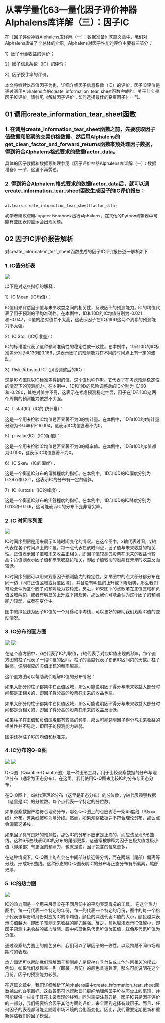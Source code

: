 # 从零学量化63—量化因子评价神器Alphalens库详解（三）：因子IC 

在《因子评价神器Alphalens库详解（一）：数据准备》这篇文章中，我们对Alphalens库做了个总体的介绍，Alphalens对因子性能的评价主要有三部分：

1）因子分组收益的评价；

2）因子信息系数（IC）的评价；

3）因子换手率的评价。

本文将继续以市值因子为例，详细介绍因子信息系数（IC）的评价。因子IC评价是通过调用Alphalens库的create_information_tear_sheet函数完成的。关于什么是因子IC评价，请参见《解析因子评价：如何选择最佳的投资因子》一节。

## 01 调用create_information_tear_sheet函数
### 1. 在调用create_information_tear_sheet函数之前，先要获取因子值数据和股票的交易价格数据，然后用Alphalens的get_clean_factor_and_forward_returns函数来预处理因子数据，得到符合Alphalens格式要求的数据factor_data。
具体的因子数据和数据预处理参见《因子评价神器Alphalens库详解（一）：数据准备》一节，这里不再赘述。
### 2. 得到符合Alphalens格式要求的数据factor_data后，就可以调create_information_tear_sheet函数生成因子的IC评价报告：

```python 

al.tears.create_information_tear_sheet(factor_data)

```

初学者建议使用Jupyter Notebook运行Alphalens，在其他的Python编辑器中可能有些图表的显示会出现问题。

## 02 因子IC评价报告解析
对create_information_tear_sheet函数生成的因子IC评价报告逐一解析如下：
### 1. IC值分析表

![](images/2024-02-05-19-51-26.png)

以下是对这些指标的解释：

1）IC Mean（IC均值）：

IC值用来评估因子值与未来收益之间的相关性，反映因子的预测能力。IC的均值代表了因子预测的平均准确性。在本例中，1D和10D的IC均值分别为-0.021和-0.047，IC值的绝对值并不太高，这表示因子在1D和10D这两个周期的预测能力不太强。

2）IC Std.（IC标准差）：

IC的标准差代表了这种预测准确性的稳定性或一致性。在本例中，1D和10D的IC标准差分别为0.133和0.166，这表示因子的预测能力在不同的时间点上有一定的波动。

3）Risk-Adjusted IC（风险调整后的IC）：

这是IC均值除以IC标准差得到的值，这个值也称作IR，它代表了在考虑预测稳定性的情况下的预测能力。在本例中，1D和10D的风险调整后的IC分别为-0.160和-0.280，其绝对值并不高，这表示在考虑预测稳定性后，因子在1D和10D这两个周期的预测能力依然不太强。

4）t-stat(IC)（IC的t统计量）：

这是一个用来检验IC均值是否显著不为0的统计量。在本例中，1D和10D的t统计量分别为-9.149和-16.004，这表示IC均值显著不为0。

5）p-value(IC)（IC的p值）：

这是一个用来检验IC均值是否显著不为0的概率值。在本例中，1D和10D的p值都为0.000，这表示IC均值显著不为0。

6）IC Skew（IC的偏度）：

这是一个衡量IC分布的偏斜程度的指标。在本例中，1D和10D的IC偏度分别为0.297和0.321，这表示IC的分布有一定的偏斜。

7）IC Kurtosis（IC的峰度）：

这是一个衡量IC分布的尖锐程度的指标。在本例中，1D和10D的IC峰度分别为0.113和-0.166，这可能表示IC的分布不是非常尖峰。
### 2. IC 时间序列图

![](images/2024-02-05-19-52-53.png)

IC时间序列图是用来展示IC随时间变化的情况。在这个图中，x轴代表时间，y轴代表在各个时间点上的IC值。每一点代表在该时间点，因子值与未来收益的相关性。正值表示因子值和未来收益正相关，即因子值较高的股票在未来的收益也较高；负值则表示因子值和未来收益负相关，即因子值较高的股票在未来的收益反而较低。

IC时间序列图可以用来观察因子预测能力的稳定性。如果图中的点大部分都分布在同一边（同在正值区域或负值区域），并且没有明显的上升或下降趋势，那么我们可能会认为这个因子的预测能力较稳定。反之，如果图中的点散落在正值区域和负值区域两边，或者有明显的上升或下降趋势，那么我们可能会认为这个因子的预测能力较弱，或者在变化中。

图中的绿色线为因子IC值的一个月移动平均线，可以更好的帮助我们观察IC值的变动情况。
### 3. IC分布的直方图

![](images/2024-02-05-19-54-10.png)
![](images/2024-02-05-19-54-33.png)

在这个直方图中，x轴代表了IC的取值，y轴代表了对应IC值出现的频率。每个直方图的柱子代表了一段IC值的区间，柱子的高度代表了在该IC区间内的天数。柱子越高，说明相应的IC值出现的频率越高。

这个直方图可以帮助我们理解IC值的分布情况：

如果大部分的柱子都集中在正值区域，那么可能说明因子得分与未来收益大部分时间都是正相关的，即因子得分高的股票在未来的收益也高。

如果大部分的柱子都集中在负值区域，那么可能说明因子得分与未来收益大部分时间都是负相关的，即因子得分高的股票在未来的收益反而低。

如果柱子在正值和负值区域都有较高的频率，那么可能说明因子得分与未来收益的相关性并不稳定，即因子的预测能力较弱。

图中还标注了IC的均值和标准差。
### 4. IC分布的Q-Q图

![](images/2024-02-05-19-55-31.png)
![](images/2024-02-05-19-55-56.png)


Q-Q图（Quantile-Quantile图）是一种图形工具，用于比较观察数据的分布与理论分布（通常为正态分布）。在这里，我们使用Q-Q图来比较IC的分布与正态分布。

在Q-Q图上，x轴代表理论分布（这里是正态分布）的分位数，y轴代表观察数据（这里是IC）的分位数。每个点代表一个特定的分位数。

如果观察数据严格符合理论分布，那么Q-Q图上的点应该沿一条45度线（即y=x线）分布。这条线被称为等分线。然而，如果观察数据并不符合理论分布，那么点会偏离这条线。

如果因子具有良好的预测性，那么IC的分布不应该是正态的，而应该呈现S形曲线。这种S形曲线表明IC的分布的尾部更厚，这通常被解释为因子在极大值或极小值（即尾部）有更强的预测力，也就是说，因子包含的信息更多。

在这种情况下，Q-Q图上的点会在中间部分接近等分线，而在两端（尾部）偏离等分线，形成S形曲线。这种形态的Q-Q图表明IC的分布与正态分布有所偏离，尾部更厚。
### 5. IC的热力图

![](images/2024-02-05-19-57-11.png)

IC的热力图是一个用来展示IC在不同月份中的平均表现情况的工具。
在这个热力图中，每一行代表一个特定的年份，每一列代表一个特定的月份，图中的每一个格子代表该年份和月份对应的IC的平均值。颜色的深浅代表IC值的大小，颜色越深表示IC值越大，即因子预测未来收益的能力越强。反之，颜色越浅表示IC值越小，即因子预测未来收益的能力越弱。图中的蓝色系代表IC值为正值，红色系代表IC值为负值。

通过观察热力图上的颜色分布，我们可以了解因子的一致性，以及跨越不同市场周期时的表现。

热力图还可以帮助我们理解因子预测能力是否存在季节性或其他时间相关的模式。例如，如果我们发现某一列（即某一月份）的颜色普遍较深，那么可能说明在这个月份，因子的预测能力较强。

在这篇文章中，我们详细解析了Alphalens库中create_information_tear_sheet函数输出的各项图标。这些图表可以帮助我们更好地理解因子IC在历史上的表现，并可能提供一些关于其在未来表现的线索。同时需要注意的是，因子IC只是因子评价的一部分，我们需要结合因子其他方面的评价，来全面的选择有效因子。而且，任何因子的表现都可能会随着市场环境的变化而变化，因此，我们需要定期更新和重新评估我们的因子模型。